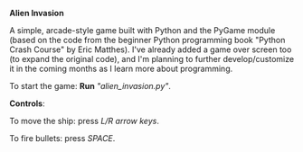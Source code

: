 <b>Alien Invasion</b>

A simple, arcade-style game built with Python and the PyGame module (based on the code from the beginner Python programming book "Python Crash Course" by Eric Matthes). I've already added a game over screen too (to expand the original code), and I'm planning to further develop/customize it in the coming months as I learn more about programming.

To start the game: <b>Run</b> <em>"alien_invasion.py"</em>.


<b>Controls</b>:

To move the ship: press <em>L/R arrow keys</em>.

To fire bullets: press <em>SPACE</em>. 
